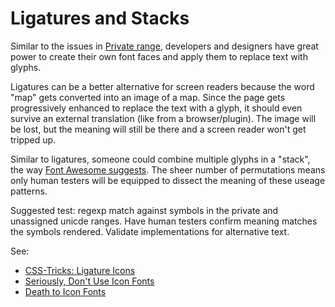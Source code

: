 # Ligatures and Stacks

Similar to the issues in [Private range]('./private-range.md), developers and designers have great power to create their own font faces and apply them to replace text with glyphs.

Ligatures can be a better alternative for screen readers because the word "map" gets converted into an image of a map. Since the page gets progressively enhanced to replace the text with a glyph, it should even survive an external translation (like from a browser/plugin). The image will be lost, but the meaning will still be there and a screen reader won't get tripped up.

Similar to ligatures, someone could combine multiple glyphs in a "stack", the way [Font Awesome suggests](https://fontawesome.com/v4.7.0/examples/#stacked). The sheer number of permutations means only human testers will be equipped to dissect the meaning of these useage patterns.

Suggested test: regexp match against symbols in the private and unassigned unicde ranges. Have human testers confirm meaning matches the symbols rendered. Validate implementations for alternative text.

See:

- [CSS-Tricks: Ligature Icons](https://css-tricks.com/ligature-icons/)
- [Seriously, Don't Use Icon Fonts](https://cloudfour.com/thinks/seriously-dont-use-icon-fonts/)
- [Death to Icon Fonts](https://speakerdeck.com/ninjanails/death-to-icon-fonts)
